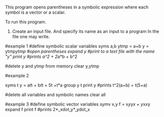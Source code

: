 This program opens parentheses in a symbolic expression where each symbol is a vector or a scalar.

To run this program.
1) Create an input file. And specify its name as an input to a program
In the file one may write.

#example 1
#define symbolic scalar variables
syms a,b
ytmp = a+b
y = ytmp*ytmp
#open parentheses
expand y
#print to a text file with the name "y"
print y
#prints a^2 + 2*a*b + b^2


#delete y and ytmp from memory
clear y,ytmp

#example 2

syms t
y = a*t*t + b*t*t + 5t +t*a
group y t
print y
#prints t^2(a+b) + t(5+a)

#delete all variables and symbolic names
clear all



#example 3
#define symbolic vector variables
symv x,y
f = x*y*y*x + y*x*x*y
expand f
print f
#prints 2*_xdot_y*_ydot_x


